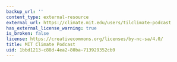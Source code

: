 ```yaml
---
backup_url: ''
content_type: external-resource
external_url: https://climate.mit.edu/users/tilclimate-podcast
has_external_license_warning: true
is_broken: false
license: https://creativecommons.org/licenses/by-nc-sa/4.0/
title: MIT Climate Podcast
uid: 1bbd1213-c88d-4ea2-80ba-713929352cb9
---
```

